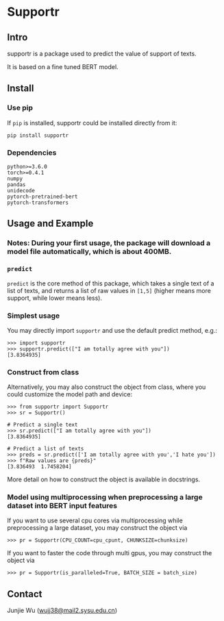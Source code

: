 # Supportr

## Intro
supportr is a package used to predict the value of support of texts.

It is based on a fine tuned BERT model.
## Install 

### Use pip
If `pip` is installed, supportr could be installed directly from it:

    pip install supportr

### Dependencies
	python>=3.6.0
	torch>=0.4.1
	numpy
	pandas
	unidecode
	pytorch-pretrained-bert
	pytorch-transformers
	


## Usage and Example

### Notes: During your first usage, the package will download a model file automatically, which is about 400MB.

### `predict`
`predict` is the core method of this package, 
which takes a single text of a list of texts, and returns a list of raw values in `[1,5]` (higher means more support, while lower means less).

### Simplest usage

You may directly import `supportr` and use the default predict method, e.g.:

    >>> import supportr
    >>> supportr.predict(["I am totally agree with you"])
    [3.8364935]
    
### Construct from class
Alternatively, you may also construct the object from class, where you could customize the model path and device:
 
	>>> from supportr import Supportr
	>>> sr = Supportr()
	
	# Predict a single text
	>>> sr.predict(["I am totally agree with you"])
	[3.8364935]
	
	# Predict a list of texts
	>>> preds = sr.predict(['I am totally agree with you','I hate you'])
    >>> f"Raw values are {preds}"
    [3.836493  1.7458204]



More detail on how to construct the object is available in docstrings.

### Model using multiprocessing when preprocessing a large dataset into BERT input features 
If you want to use several cpu cores via multiprocessing while preprocessing a large dataset, you may construct the object via

    >>> pr = Supportr(CPU_COUNT=cpu_cpunt, CHUNKSIZE=chunksize)

If you want to faster the code through multi gpus, you may construct the object via

    >>> pr = Supportr(is_paralleled=True, BATCH_SIZE = batch_size)


## Contact
Junjie Wu (wujj38@mail2.sysu.edu.cn)
